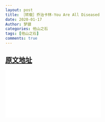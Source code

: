```yaml
---
layout: post
title: ［转载］乔治卡林-You Are All Diseased
date: 2020-01-17
Author: 梦貘
categories: 他山之石
tags: [他山之石]
comments: true
--- 
```

## [原文地址](http://www.bilibili.com/video/av64000806)

<iframe src="//player.bilibili.com/player.html?aid=64000806&cid=111125683&page=1" scrolling="no" border="0" frameborder="no" framespacing="0" allowfullscreen="true"> </iframe>
